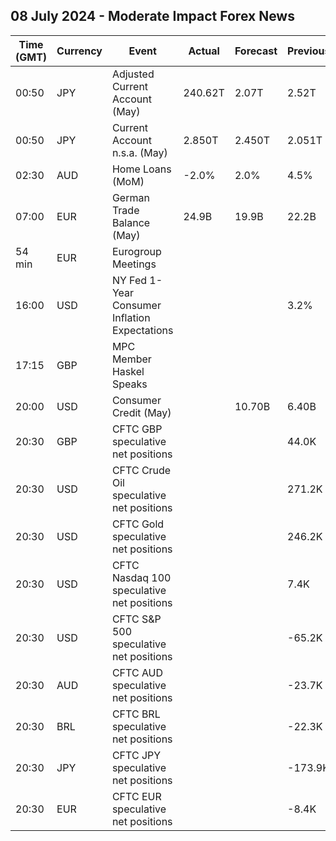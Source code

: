 ## 08 July 2024 - Moderate Impact Forex News

| Time (GMT) | Currency | Event | Actual | Forecast | Previous |
|------|----------|-------|--------|----------|----------|
| 00:50 | JPY | Adjusted Current Account (May) | 240.62T | 2.07T | 2.52T |
| 00:50 | JPY | Current Account n.s.a. (May) | 2.850T | 2.450T | 2.051T |
| 02:30 | AUD | Home Loans (MoM) | -2.0% | 2.0% | 4.5% |
| 07:00 | EUR | German Trade Balance (May) | 24.9B | 19.9B | 22.2B |
| 54 min | EUR | Eurogroup Meetings |  |  |  |
| 16:00 | USD | NY Fed 1-Year Consumer Inflation Expectations |  |  | 3.2% |
| 17:15 | GBP | MPC Member Haskel Speaks |  |  |  |
| 20:00 | USD | Consumer Credit (May) |  | 10.70B | 6.40B |
| 20:30 | GBP | CFTC GBP speculative net positions |  |  | 44.0K |
| 20:30 | USD | CFTC Crude Oil speculative net positions |  |  | 271.2K |
| 20:30 | USD | CFTC Gold speculative net positions |  |  | 246.2K |
| 20:30 | USD | CFTC Nasdaq 100 speculative net positions |  |  | 7.4K |
| 20:30 | USD | CFTC S&P 500 speculative net positions |  |  | -65.2K |
| 20:30 | AUD | CFTC AUD speculative net positions |  |  | -23.7K |
| 20:30 | BRL | CFTC BRL speculative net positions |  |  | -22.3K |
| 20:30 | JPY | CFTC JPY speculative net positions |  |  | -173.9K |
| 20:30 | EUR | CFTC EUR speculative net positions |  |  | -8.4K |
